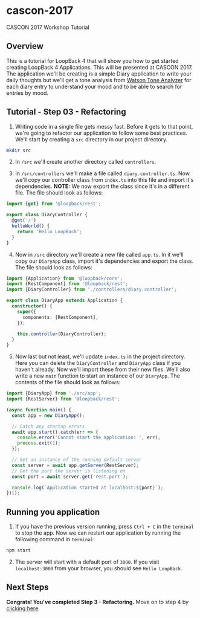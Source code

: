 # cascon-2017
CASCON 2017 Workshop Tutorial

## Overview
This is a tutorial for LoopBack 4 that will show you how to get started creating LoopBack 4 Applications. This will be presented at CASCON 2017. The application we'll be creating is a simple Diary application to write your daily thoughts but we'll get a tone analysis from [Watson Tone Analyzer](https://www.ibm.com/watson/services/tone-analyzer/) for each diary entry to understand your mood and to be able to search for entries by mood.

## Tutorial - Step 03 - Refactoring
1. Writing code in a single file gets messy fast. Before it gets to that point, we're going to refactor our application to follow some best practices. We'll start by creating a `src` directory in our project directory.

```sh
mkdir src
```

2. In `/src` we'll create another directory called `controllers`.

3. In `/src/controllers` we'll make a file called `diary.controller.ts`. Now we'll copy our controller class from `index.ts` into this file and import it's dependencies. __NOTE:__ We now export the class since it's in a different file. The file should look as follows:

```ts
import {get} from '@loopback/rest';

export class DiaryController {
  @get('/')
  helloWorld() {
    return 'Hello LoopBack';
  }
}
```

4. Now in `/src` directory we'll create a new file called `app.ts`. In it we'll copy our `DiaryApp` class, import it's dependencies and export the class. The file should look as follows:

```ts
import {Application} from '@loopback/core';
import {RestComponent} from '@loopback/rest';
import {DiaryController} from './controllers/diary.controller';

export class DiaryApp extends Application {
  constructor() {
    super({
      components: [RestComponent],
    });

    this.controller(DiaryController);
  }
}
```

5. Now last but not least, we'll update `index.ts` in the project directory. Here you can delete the `DiaryController` and `DiaryApp` class if you haven't already. Now we'll import these from their new files. We'll also write a new `main` function to start an instance of our `DiaryApp`. The contents of the file should look as follows:

```ts
import {DiaryApp} from './src/app';
import {RestServer} from '@loopback/rest';

(async function main() {
  const app = new DiaryApp();

  // Catch any startup errors
  await app.start().catch(err => {
    console.error('Cannot start the application! ', err);
    process.exit(1);
  });

  // Get an instance of the running default server
  const server = await app.getServer(RestServer);
  // Get the port the server is listening on
  const port = await server.get('rest.port');

  console.log(`Application started at localhost:${port}`);
})();
```

## Running you application
1. If you have the previous version running, press `Ctrl + C` in the `terminal` to stop the app. Now we can restart our application by running the following command in `terminal`:

```sh
npm start
```

2. The server will start with a default port of `3000`. If you visit `localhost:3000` from your browser, you should see `Hello LoopBack`.

## Next Steps
__Congrats! You've completed Step 3 - Refactoring.__ Move on to step 4 by [clicking here](https://github.com/virkt25/cascon-2017/tree/step-04).
